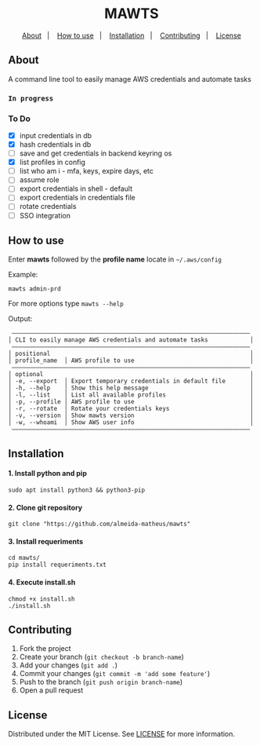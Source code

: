 <h1 align="center">MAWTS</h1>

<div align="center">
    <a href="#about">About</a>&nbsp;&nbsp;&nbsp;|&nbsp;&nbsp;&nbsp;
    <a href="#how-to-use">How to use</a>&nbsp;&nbsp;&nbsp;|&nbsp;&nbsp;&nbsp;
    <a href="#installation">Installation</a>&nbsp;&nbsp;&nbsp;|&nbsp;&nbsp;&nbsp;
    <a href="#contributing">Contributing</a>&nbsp;&nbsp;&nbsp;|&nbsp;&nbsp;&nbsp;
    <a href="#license">License</a>
</div>

## About

A command line tool to easily manage AWS credentials and automate tasks 

### `In progress`

### To Do

- [x] input credentials in db
- [x] hash credentials in db
- [ ] save and get credentials in backend keyring os
- [x] list profiles in config
- [ ] list who am i - mfa, keys, expire days, etc
- [ ] assume role
- [ ] export credentials in shell - default
- [ ] export credentials in credentials file
- [ ] rotate credentials
- [ ] SSO integration

## How to use
Enter **mawts** followed by the **profile name** locate in `~/.aws/config`

Example:
```
mawts admin-prd
```
For more options type `mawts --help`

Output:
```
 ————————————————————————————————————————————————————————————————————
│ CLI to easily manage AWS credentials and automate tasks            │
 ————————————————————————————————————————————————————————————————————
│ positional                                                         │
│ profile_name  │ AWS profile to use                                 │
 ————————————————————————————————————————————————————————————————————
│ optional                                                           │
│ -e, --export  │ Export temporary credentials in default file       │
│ -h, --help    │ Show this help message                             │
│ -l, --list    │ List all available profiles                        │
│ -p, --profile │ AWS profile to use                                 │
│ -r, --rotate  │ Rotate your credentials keys                       │
│ -v, --version │ Show mawts version                                 │
│ -w, --whoami  │ Show AWS user info                                 │
 ————————————————————————————————————————————————————————————————————
```

## Installation

#### 1. Install python and pip
```
sudo apt install python3 && python3-pip
```

#### 2. Clone git repository
```
git clone "https://github.com/almeida-matheus/mawts"
```

#### 3. Install requeriments
```
cd mawts/
pip install requeriments.txt
```

#### 4. Execute install.sh
```
chmod +x install.sh
./install.sh
```

## Contributing
1. Fork the project
2. Create your branch (`git checkout -b branch-name`)
3. Add your changes (`git add .`)
4. Commit your changes (`git commit -m 'add some feature'`)
5. Push to the branch (`git push origin branch-name`)
6. Open a pull request

## License
Distributed under the MIT License. See [LICENSE](LICENSE) for more information.
